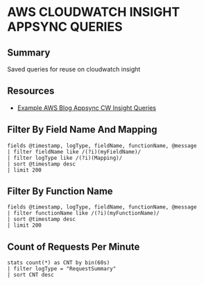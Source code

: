 # AWS CLOUDWATCH INSIGHT APPSYNC QUERIES

## Summary

Saved queries for reuse on cloudwatch insight

## Resources

- [Example AWS Blog Appsync CW Insight Queries](https://aws.amazon.com/blogs/mobile/getting-more-visibility-into-graphql-performance-with-aws-appsync-logs/)

## Filter By Field Name And Mapping

```
fields @timestamp, logType, fieldName, functionName, @message
| filter fieldName like /(?i)(myFieldName)/
| filter logType like /(?i)(Mapping)/
| sort @timestamp desc
| limit 200
```

## Filter By Function Name

```
fields @timestamp, logType, fieldName, functionName, @message
| filter functionName like /(?i)(myFunctionName)/
| sort @timestamp desc
| limit 200
```

## Count of Requests Per Minute

```
stats count(*) as CNT by bin(60s)
| filter logType = "RequestSummary"
| sort CNT desc
```
